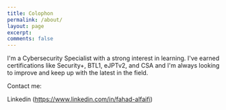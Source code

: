 ```yaml
---
title: Colophon
permalink: /about/
layout: page
excerpt: 
comments: false
---
```


I'm a Cybersecurity Specialist with a strong interest in learning. I've earned certifications like Security+, BTL1, eJPTv2, and CSA and I'm always looking to improve and keep up with the latest in the field.

 Contact me:
 
 Linkedin (https://www.linkedin.com/in/fahad-alfaifi) 
